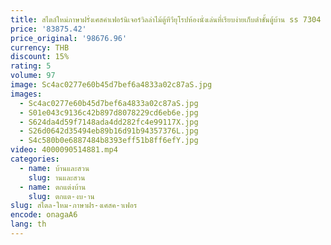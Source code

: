 ```yaml
---
title: สไตล์ใหม่ภาษาฝรั่งเศสคําเฟอร์นิเจอร์วิลล่าไม้ตู้ทีวียุโรปห้องนั่งเล่นที่เรียบง่ายเก็บต่ําชั้นตู้บ้าน ss 7304
price: '83875.42'
price_original: '98676.96'
currency: THB
discount: 15%
rating: 5
volume: 97
image: Sc4ac0277e60b45d7bef6a4833a02c87aS.jpg
images:
  - Sc4ac0277e60b45d7bef6a4833a02c87aS.jpg
  - S01e043c9136c42b897d8078229cd6eb6e.jpg
  - S624da4d59f7148ada4dd282fc4e99117X.jpg
  - S26d0642d35494eb89b16d91b94357376L.jpg
  - S4c580b0e6887484b8393eff51b8ff6efY.jpg
video: 4000090514881.mp4
categories:
  - name: บ้านและสวน
    slug: านและสวน
  - name: ตกแต่งบ้าน
    slug: ตกแต-งบ-าน
slug: สไตล-ใหม-ภาษาฝร-งเศสค-าเฟอร
encode: onagaA6
lang: th
---
```

  
